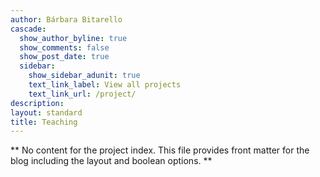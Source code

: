 ```yaml
---
author: Bárbara Bitarello
cascade:
  show_author_byline: true
  show_comments: false
  show_post_date: true
  sidebar:
    show_sidebar_adunit: true
    text_link_label: View all projects
    text_link_url: /project/
description:
layout: standard
title: Teaching
---
```


** No content for the project index. This file provides front matter for the blog including the layout and boolean options. **
